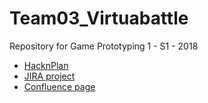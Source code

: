 # Team03_Virtuabattle
Repository for Game Prototyping 1 - S1 - 2018
* [HacknPlan](https://app.hacknplan.com/p/78266/kanban?categoryId=0&boardId=192867)
* [JIRA project](http://jira.corp.armaniacs.org/secure/RapidBoard.jspa?rapidView=36)
* [Confluence page](http://confluence.corp.armaniacs.org/display/GP1/)
